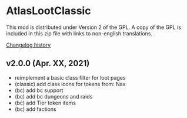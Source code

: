 # AtlasLootClassic

This mod is distributed under Version 2 of the GPL.  A copy of the GPL is included in this zip file with links to non-english translations.

[Changelog history](https://github.com/Hoizame/AtlasLootClassic/blob/master/AtlasLootClassic/Documentation/Release_Notes.md)

## v2.0.0 (Apr. XX, 2021)

- reimplement a basic class filter for loot pages
- (classic) add class icons for tokens from: Nax
- (bc) add bc support
- (bc) add bc dungeons and raids
- (bc) add Tier token items
- (bc) add factions
